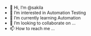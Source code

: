 - 👋 Hi, I’m @sakila
- 👀 I’m interested in Automation Testing
- 🌱 I’m currently learning Automation
- 💞️ I’m looking to collaborate on ...
- 📫 How to reach me ...

<!---
sakilakannan/sakilakannan is a ✨ special ✨ repository because its `README.md` (this file) appears on your GitHub profile.
You can click the Preview link to take a look at your changes.
--->
